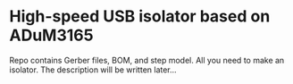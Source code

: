 # High-speed USB isolator based on ADuM3165

Repo contains Gerber files, BOM, and step model. All you need to make an isolator. 
The description will be written later... 



